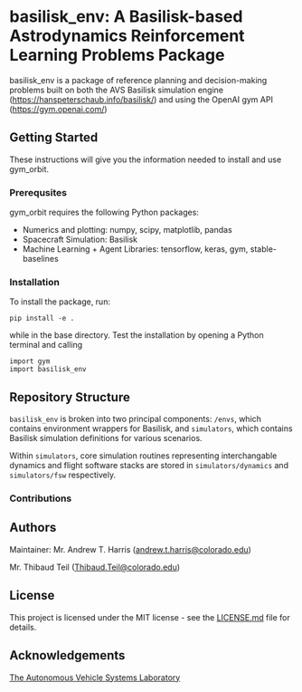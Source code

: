 # basilisk_env: A Basilisk-based Astrodynamics Reinforcement Learning Problems Package

basilisk_env is a package of reference planning and decision-making problems built on both the AVS Basilisk simulation 
engine (https://hanspeterschaub.info/basilisk/) and using the OpenAI gym API (https://gym.openai.com/)
##	Getting Started

These instructions will give you the information needed to install and use gym_orbit.

### Prerequsites
gym_orbit requires the following Python packages:

- Numerics and plotting: numpy, scipy, matplotlib, pandas
- Spacecraft Simulation: Basilisk
- Machine Learning + Agent Libraries: tensorflow, keras, gym, stable-baselines

### Installation

To install the package, run:

```
pip install -e .
```

while in the base directory. Test the installation by opening a Python terminal and calling

```
import gym
import basilisk_env
```


## Repository Structure

`basilisk_env` is broken into two principal components: `/envs`, which contains environment wrappers for Basilisk, 
and `simulators`, which contains Basilisk simulation definitions for various scenarios. 

Within `simulators`, core simulation routines representing interchangable dynamics and flight software stacks
are stored in `simulators/dynamics` and `simulators/fsw` respectively. 


###	Contributions



## Authors
Maintainer: Mr. Andrew T. Harris (andrew.t.harris@colorado.edu)

Mr. Thibaud Teil (Thibaud.Teil@colorado.edu)

##	License

This project is licensed under the MIT license - see the [LICENSE.md](LICENSE.md) file for details.

## Acknowledgements

[The Autonomous Vehicle Systems Laboratory](http://hanspeterschaub.info/main.html)

